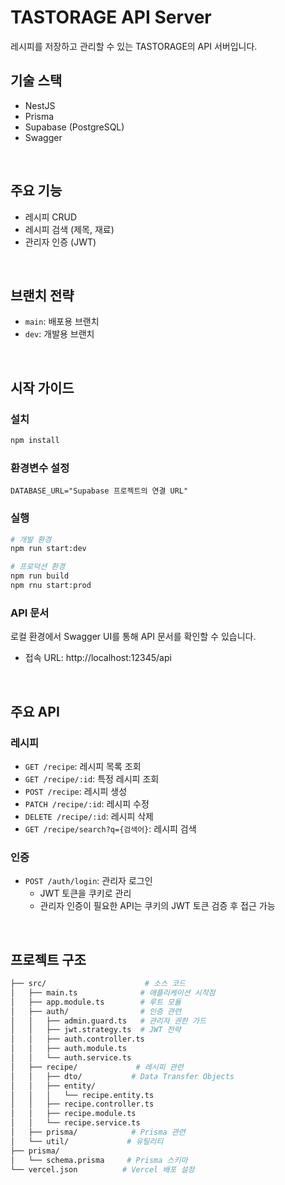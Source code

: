 # TASTORAGE API Server

레시피를 저장하고 관리할 수 있는 TASTORAGE의 API 서버입니다.

## 기술 스택

- NestJS
- Prisma
- Supabase (PostgreSQL)
- Swagger

<br />

## 주요 기능

- 레시피 CRUD
- 레시피 검색 (제목, 재료)
- 관리자 인증 (JWT)

<br />

## 브랜치 전략

- `main`: 배포용 브랜치
- `dev`: 개발용 브랜치

<br />

## 시작 가이드

### 설치

```bash
npm install
```

### 환경변수 설정

```env
DATABASE_URL="Supabase 프로젝트의 연결 URL"
```

### 실행

```bash
# 개발 환경
npm run start:dev

# 프로덕션 환경
npm run build
npm rnu start:prod
```

### API 문서

로컬 환경에서 Swagger UI를 통해 API 문서를 확인할 수 있습니다.

- 접속 URL: http://localhost:12345/api

<br />

## 주요 API

### 레시피

- `GET /recipe`: 레시피 목록 조회
- `GET /recipe/:id`: 특정 레시피 조회
- `POST /recipe`: 레시피 생성
- `PATCH /recipe/:id`: 레시피 수정
- `DELETE /recipe/:id`: 레시피 삭제
- `GET /recipe/search?q={검색어}`: 레시피 검색

### 인증

- `POST /auth/login`: 관리자 로그인
  - JWT 토큰을 쿠키로 관리
  - 관리자 인증이 필요한 API는 쿠키의 JWT 토큰 검증 후 접근 가능

<br />

## 프로젝트 구조

```bash
├── src/                      # 소스 코드
│   ├── main.ts              # 애플리케이션 시작점
│   ├── app.module.ts        # 루트 모듈
│   ├── auth/                # 인증 관련
│   │   ├── admin.guard.ts   # 관리자 권한 가드
│   │   ├── jwt.strategy.ts  # JWT 전략
│   │   ├── auth.controller.ts
│   │   ├── auth.module.ts
│   │   └── auth.service.ts
│   ├── recipe/             # 레시피 관련
│   │   ├── dto/           # Data Transfer Objects
│   │   ├── entity/
│   │   │   └── recipe.entity.ts
│   │   ├── recipe.controller.ts
│   │   ├── recipe.module.ts
│   │   └── recipe.service.ts
│   ├── prisma/            # Prisma 관련
│   └── util/             # 유틸리티
├── prisma/
│   └── schema.prisma     # Prisma 스키마
└── vercel.json          # Vercel 배포 설정
```

